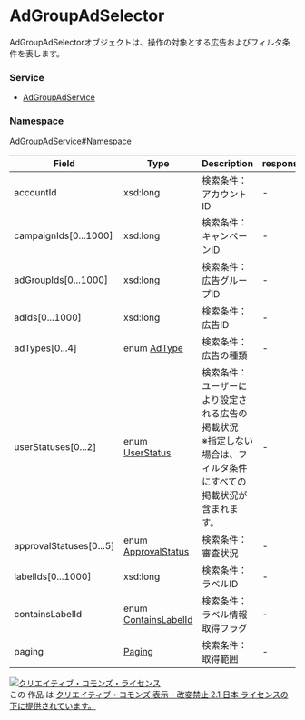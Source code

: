 

# AdGroupAdSelector

AdGroupAdSelectorオブジェクトは、操作の対象とする広告およびフィルタ条件を表します。

### Service

+ [AdGroupAdService](../../services/AdGroupAdService.md)

### Namespace

[AdGroupAdService#Namespace](../../services/AdGroupAdService.md#namespace)

| Field | Type | Description | response | get | add | set | remove |
| ----- | ---- | ----------- | -------- | --------- | --------- | --------- | --------- |
| accountId | xsd:long | 検索条件：アカウントID | - | Requirement | - | - | - | |
| campaignIds[0...1000] | xsd:long | 検索条件：キャンペーンID | - | Optional | - | - | - | |
| adGroupIds[0...1000] | xsd:long | 検索条件：広告グループID | - | Optional | - | - | - | |
| adIds[0...1000] | xsd:long | 検索条件：広告ID | - | Optional | - | - | - | |
| adTypes[0...4] | enum [AdType](./AdType.md) | 検索条件：広告の種類 | - | Optional | - | - | - | |
| userStatuses[0...2] | enum [UserStatus](./UserStatus.md) | 検索条件：ユーザーにより設定される広告の掲載状況<br/>※指定しない 場合は、フィルタ条件にすべての掲載状況が含まれます。 | - | Optional | - | - | - | |
| approvalStatuses[0...5] | enum [ApprovalStatus](./ApprovalStatus.md) | 検索条件：審査状況 | - | Optional | - | - | - | |
| labelIds[0...1000] | xsd:long | 検索条件：ラベルID | - | Optional | - | - | - | |
| containsLabelId | enum [ContainsLabelId](./ContainsLabelId.md) | 検索条件：ラベル情報取得フラグ | - | Optional | - | - | - | |
| paging | [Paging](../Common/Paging.md) | 検索条件：取得範囲 | - | Optional | - | - | - | |

<a rel="license" href="http://creativecommons.org/licenses/by-nd/2.1/jp/"><img alt="クリエイティブ・コモンズ・ライセンス" style="border-width:0" src="https://i.creativecommons.org/l/by-nd/2.1/jp/88x31.png" /></a><br />この 作品 は <a rel="license" href="http://creativecommons.org/licenses/by-nd/2.1/jp/">クリエイティブ・コモンズ 表示 - 改変禁止 2.1 日本 ライセンスの下に提供されています。</a>
